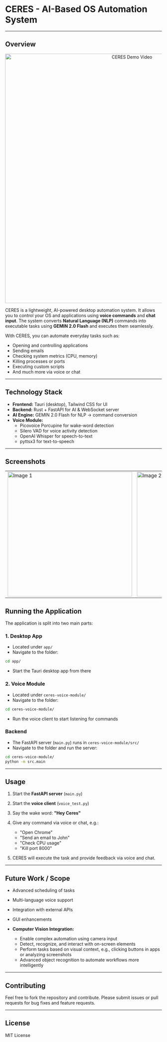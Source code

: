 
# CERES - AI-Based OS Automation System


---

## **Overview** 
<p align="center">
  <a href="https://www.youtube.com/watch?v=HL6IbR2yygA">
    <img src="https://img.youtube.com/vi/HL6IbR2yygA/0.jpg" alt="CERES Demo Video" width="800"/>
  </a>
</p>

CERES is a lightweight, AI-powered desktop automation system. It allows you to control your OS and applications using **voice commands** and **chat input**. The system converts **Natural Language (NLP)** commands into executable tasks using **GEMIN 2.0 Flash** and executes them seamlessly.

With CERES, you can automate everyday tasks such as:

- Opening and controlling applications  
- Sending emails  
- Checking system metrics (CPU, memory)  
- Killing processes or ports  
- Executing custom scripts  
- And much more via voice or chat  

---

## **Technology Stack**

- **Frontend:** Tauri (desktop), Tailwind CSS for UI  
- **Backend:** Rust + FastAPI for AI & WebSocket server  
- **AI Engine:** GEMIN 2.0 Flash for NLP → command conversion  
- **Voice Module:**  
  - Picovoice Porcupine for wake-word detection  
  - Silero VAD for voice activity detection  
  - OpenAI Whisper for speech-to-text  
  - pyttsx3 for text-to-speech  

---

## **Screenshots**

<table>
  <tr>
    <td>
      <img width="400" alt="Image 1" src="https://github.com/user-attachments/assets/df252bbe-704d-4345-ad88-c67657dd3749" />
    </td>
    <td>
      <img width="400" alt="Image 2" src="https://github.com/user-attachments/assets/9c967100-16db-4884-bb20-130345d64062" />
    </td>
  </tr>
</table>



## **Running the Application**

The application is split into two main parts:

### **1. Desktop App**
- Located under `app/`  
- Navigate to the folder:  
```bash
cd app/
````

* Start the Tauri desktop app from there

### **2. Voice Module**

* Located under `ceres-voice-module/`
* Navigate to the folder:

```bash
cd ceres-voice-module/
```

* Run the voice client to start listening for commands

### **Backend**

* The FastAPI server (`main.py`) runs in `ceres-voice-module/src/`
* Navigate to the folder and run the server:

```bash
cd ceres-voice-module/
python -m src.main
```

---

## **Usage**

1. Start the **FastAPI server** (`main.py`)
2. Start the **voice client** (`voice_test.py`)
3. Say the wake word: **"Hey Ceres"**
4. Give any command via voice or chat, e.g.:

   * "Open Chrome"
   * "Send an email to John"
   * "Check CPU usage"
   * "Kill port 8000"
5. CERES will execute the task and provide feedback via voice and chat.

---

## **Future Work / Scope**

* Advanced scheduling of tasks
* Multi-language voice support
* Integration with external APIs
* GUI enhancements
* **Computer Vision Integration:**

  * Enable complex automation using camera input
  * Detect, recognize, and interact with on-screen elements
  * Perform tasks based on visual context, e.g., clicking buttons in apps or analyzing screenshots
  * Advanced object recognition to automate workflows more intelligently

---

## **Contributing**

Feel free to fork the repository and contribute. Please submit issues or pull requests for bug fixes and feature requests.

---

## **License**

MIT License



